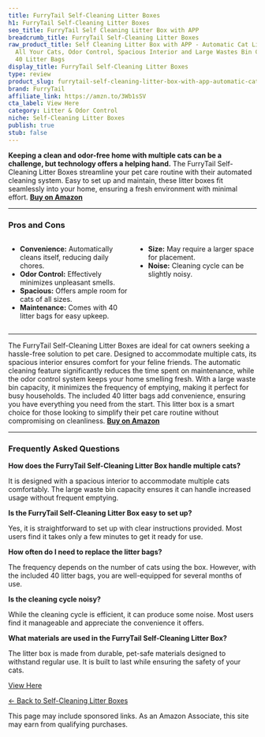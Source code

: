 ```yaml
---
title: FurryTail Self-Cleaning Litter Boxes
h1: FurryTail Self-Cleaning Litter Boxes
seo_title: FurryTail Self Cleaning Litter Box with APP
breadcrumb_title: FurryTail Self-Cleaning Litter Boxes
raw_product_title: Self Cleaning Litter Box with APP - Automatic Cat Litter Box for
  All Your Cats, Odor Control, Spacious Interior and Large Wastes Bin Capacity,Includes
  40 Litter Bags
display_title: FurryTail Self-Cleaning Litter Boxes
type: review
product_slug: furrytail-self-cleaning-litter-box-with-app-automatic-cat-litter-box-fo-296ddcf0
brand: FurryTail
affiliate_link: https://amzn.to/3Wb1sSV
cta_label: View Here
category: Litter & Odor Control
niche: Self-Cleaning Litter Boxes
publish: true
stub: false
---
```


<div id="intro" class="full-width">
  <p><strong>Keeping a clean and odor-free home with multiple cats can be a challenge, but technology offers a helping hand.</strong> The FurryTail Self-Cleaning Litter Boxes streamline your pet care routine with their automated cleaning system. Easy to set up and maintain, these litter boxes fit seamlessly into your home, ensuring a fresh environment with minimal effort. <a href="https://amzn.to/3Wb1sSV" rel="nofollow sponsored noopener" target="_blank"><strong>Buy on Amazon</strong></a></p>
</div>

<hr />
<h3 id="pros-cons">Pros and Cons</h3>
<div class="pc-grid" style="display:grid;grid-template-columns:1fr 1fr;gap:16px;">
  <ul>
    <li><strong>Convenience:</strong> Automatically cleans itself, reducing daily chores.</li>
    <li><strong>Odor Control:</strong> Effectively minimizes unpleasant smells.</li>
    <li><strong>Spacious:</strong> Offers ample room for cats of all sizes.</li>
    <li><strong>Maintenance:</strong> Comes with 40 litter bags for easy upkeep.</li>
  </ul>
  <ul>
    <li><strong>Size:</strong> May require a larger space for placement.</li>
    <li><strong>Noise:</strong> Cleaning cycle can be slightly noisy.</li>
  </ul>
</div>
<hr />

<div class="full-width">
  <p>The FurryTail Self-Cleaning Litter Boxes are ideal for cat owners seeking a hassle-free solution to pet care. Designed to accommodate multiple cats, its spacious interior ensures comfort for your feline friends. The automatic cleaning feature significantly reduces the time spent on maintenance, while the odor control system keeps your home smelling fresh. With a large waste bin capacity, it minimizes the frequency of emptying, making it perfect for busy households. The included 40 litter bags add convenience, ensuring you have everything you need from the start. This litter box is a smart choice for those looking to simplify their pet care routine without compromising on cleanliness. <a href="https://amzn.to/3Wb1sSV" rel="nofollow sponsored noopener" target="_blank"><strong>Buy on Amazon</strong></a></p>
</div>

<hr />
<h3 id="faqs">Frequently Asked Questions</h3>

<p><strong>How does the FurryTail Self-Cleaning Litter Box handle multiple cats?</strong></p>
<p>It is designed with a spacious interior to accommodate multiple cats comfortably. The large waste bin capacity ensures it can handle increased usage without frequent emptying.</p>

<p><strong>Is the FurryTail Self-Cleaning Litter Box easy to set up?</strong></p>
<p>Yes, it is straightforward to set up with clear instructions provided. Most users find it takes only a few minutes to get it ready for use.</p>

<p><strong>How often do I need to replace the litter bags?</strong></p>
<p>The frequency depends on the number of cats using the box. However, with the included 40 litter bags, you are well-equipped for several months of use.</p>

<p><strong>Is the cleaning cycle noisy?</strong></p>
<p>While the cleaning cycle is efficient, it can produce some noise. Most users find it manageable and appreciate the convenience it offers.</p>

<p><strong>What materials are used in the FurryTail Self-Cleaning Litter Box?</strong></p>
<p>The litter box is made from durable, pet-safe materials designed to withstand regular use. It is built to last while ensuring the safety of your cats.</p>
<p><a class="btn" href="https://amzn.to/3Wb1sSV" target="_blank" rel="nofollow sponsored noopener">View Here</a></p>
<p><a href="/roundups/litter-odor-control/self-cleaning-litter-boxes/">← Back to Self-Cleaning Litter Boxes</a></p>
<aside class="disclosure">This page may include sponsored links. As an Amazon Associate, this site may earn from qualifying purchases.</aside>
